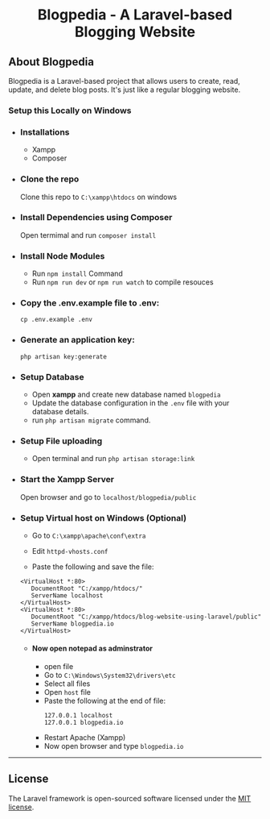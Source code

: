 
<h1 align="center">Blogpedia - A Laravel-based Blogging Website</h1>

## About Blogpedia
Blogpedia is a Laravel-based project that allows users to create, read, update, and delete blog posts. It's just like a regular blogging website.

### Setup this Locally on Windows
- ### Installations
    - Xampp
    - Composer
    
- ### Clone the repo

    Clone this repo to `C:\xampp\htdocs` on windows
    
- ### Install Dependencies using **Composer**
    Open termimal and run `composer install`
    
- ### Install Node Modules
    - Run `npm install` Command
    - Run `npm run dev` or `npm run watch` to compile resouces

- ### Copy the .env.example file to .env:
    `cp .env.example .env`
    
- ### Generate an application key:
    `php artisan key:generate`
   
- ### Setup Database
    - Open **xampp** and create new database named `blogpedia`
    - Update the database configuration in the `.env` file with your database details.
    - run `php artisan migrate` command.

- ### Setup File uploading
    - Open terminal and run `php artisan storage:link` 

- ### Start the Xampp Server

    Open browser and go to `localhost/blogpedia/public`

- ### Setup Virtual host on Windows (Optional)
    - Go to `C:\xampp\apache\conf\extra`
    
    - Edit `httpd-vhosts.conf`
    
    - Paste the following and save the file:
     ```
    <VirtualHost *:80>
        DocumentRoot "C:/xampp/htdocs/"
        ServerName localhost
    </VirtualHost>
    <VirtualHost *:80>
        DocumentRoot "C:/xampp/htdocs/blog-website-using-laravel/public"
        ServerName blogpedia.io
    </VirtualHost>
    ```

  - #### Now open notepad as adminstrator
       - open file
       - Go to `C:\Windows\System32\drivers\etc` 
       - Select all files
       - Open `host` file
       - Paste the following at the end of file:
            ```
            127.0.0.1 localhost
            127.0.0.1 blogpedia.io
            ``` 
      - Restart Apache (Xampp)
      - Now open browser and type `blogpedia.io`

<hr>
       
## License

The Laravel framework is open-sourced software licensed under the [MIT license](https://opensource.org/licenses/MIT).
